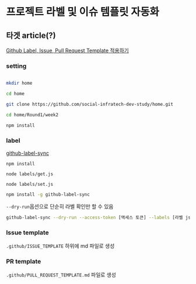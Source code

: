 # 프로젝트 라벨 및 이슈 템플릿 자동화

## 타겟 article(?)

[Github Label, Issue, Pull Request Template 적용하기](https://velog.io/@modolee/github-initial-settings)

### setting

```bash

mkdir home

cd home

git clone https://github.com/social-infratech-dev-study/home.git

cd home/Round1/week2

npm install

```

### label

[github-label-sync](https://www.npmjs.com/package/github-label-sync)

```
npm install

node labels/get.js

node labels/set.js

```

```bash
npm install -g github-label-sync
```

`--dry-run`옵션으로 단순히 라벨 확인만 할 수 있음

```bash
github-label-sync --dry-run --access-token [액세스 토큰] --labels [라벨 json 파일명] [계정명]/[저장소 이름]
```

### Issue template

`.github/ISSUE_TEMPLATE` 하위에 md 파일로 생성

### PR template

`.github/PULL_REQUEST_TEMPLATE.md` 파일로 생성
